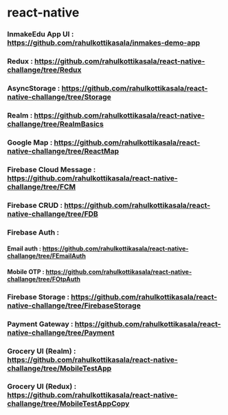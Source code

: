 # react-native 


### InmakeEdu App UI : https://github.com/rahulkottikasala/inmakes-demo-app

### Redux : https://github.com/rahulkottikasala/react-native-challange/tree/Redux


### AsyncStorage : https://github.com/rahulkottikasala/react-native-challange/tree/Storage


### Realm : https://github.com/rahulkottikasala/react-native-challange/tree/RealmBasics


### Google Map : https://github.com/rahulkottikasala/react-native-challange/tree/ReactMap


### Firebase Cloud Message : https://github.com/rahulkottikasala/react-native-challange/tree/FCM


### Firebase CRUD : https://github.com/rahulkottikasala/react-native-challange/tree/FDB


### Firebase Auth : 
#### Email auth : https://github.com/rahulkottikasala/react-native-challange/tree/FEmailAuth
#### Mobile OTP : https://github.com/rahulkottikasala/react-native-challange/tree/FOtpAuth


### Firebase Storage : https://github.com/rahulkottikasala/react-native-challange/tree/FirebaseStorage


### Payment Gateway : https://github.com/rahulkottikasala/react-native-challange/tree/Payment

### Grocery UI (Realm) : https://github.com/rahulkottikasala/react-native-challange/tree/MobileTestApp

### Grocery UI (Redux) : https://github.com/rahulkottikasala/react-native-challange/tree/MobileTestAppCopy





